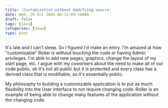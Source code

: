 ```yaml
---
title: 'Customization without modifying source'
date: Wed, 29 Oct 2003 00:11:09 +0000
draft: false
tags: [Java]
categories: [Java]
type: post
---
```


It's late and I can't sleep. So I figured I'd make an entry. I'm amazed at how
"customizable" Roller is without touching the code or having Admin privileges.
I'm able to add new pages, graphics, change the layout of my start page, etc.
I argue with my coworkers about the need to make all of our code public, ok
it's not all public but it is protected and every class has a derived class
that is modifiable, so it's essentially public.

My philosophy to building a customizable application is to put as much
flexibility into the User Interface to not require changing code. Roller is an
example of being able to change many features of the application without the
changing code.
